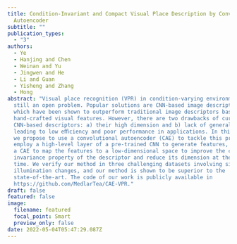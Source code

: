 ```yaml
---
title: Condition-Invariant and Compact Visual Place Description by Convolutional
  Autoencoder
subtitle: ""
publication_types:
  - "3"
authors:
  - Ye
  - Hanjing and Chen
  - Weinan and Yu
  - Jingwen and He
  - Li and Guan
  - Yisheng and Zhang
  - Hong
abstract: "Visual place recognition (VPR) in condition-varying environments is
  still an open problem. Popular solutions are CNN-based image descriptors,
  which have been shown to outperform traditional image descriptors based on
  hand-crafted visual features. However, there are two drawbacks of current
  CNN-based descriptors: a) their high dimension and b) lack of generalization,
  leading to low eﬃciency and poor performance in applications. In this paper,
  we propose to use a convolutional autoencoder (CAE) to tackle this problem. We
  employ a high-level layer of a pre-trained CNN to generate features, and train
  a CAE to map the features to a low-dimensional space to improve the condition
  invariance property of the descriptor and reduce its dimension at the same
  time. We verify our method in three challenging datasets involving signiﬁcant
  illumination changes, and our method is shown to be superior to the
  state-of-the-art. The code of our work is publicly available in
  https://github.com/MedlarTea/CAE-VPR."
draft: false
featured: false
image:
  filename: featured
  focal_point: Smart
  preview_only: false
date: 2022-05-04T05:47:29.087Z
---
```

